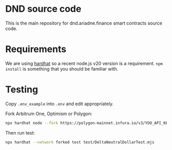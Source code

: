# DND source code

This is the main repository for dnd.ariadne.finance smart contracts source code.

# Requirements

We are using [hardhat](https://hardhat.org) so a recent node.js v20 version is a requirement. `npm install` is something that you should be familiar with.

# Testing

Copy `.env_example` into `.env` and edit appropriately.

Fork Arbitrum One, Optimism or Polygon:

```bash
npx hardhat node --fork https://polygon-mainnet.infura.io/v3/YOU_API_KEY --no-deploy
```

Then run test:

```bash
npx hardhat --network forked test test/DeltaNeutralDollarTest.mjs
```
